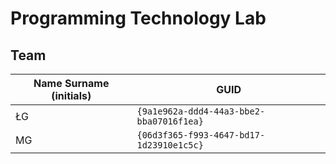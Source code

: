 # Programming Technology Lab

## Team

| Name Surname (initials) | GUID                                     |
| ----------------------- | ---------------------------------------- |
| ŁG                      | `{9a1e962a-ddd4-44a3-bbe2-bba07016f1ea}` |
| MG                      | `{06d3f365-f993-4647-bd17-1d23910e1c5c}` |